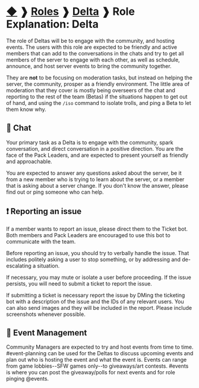 # [◆](/../../) ❱ [Roles](/Roles) ❱ [Delta](/Delta) ❱ Role Explanation: Delta

The role of Deltas will be to engage with the community, and hosting events. The users with this role are expected to be friendly and active members that can add to the conversations in the chats and try to get all members of the server to engage with each other, as well as schedule, announce, and host server events to bring the community together. 

They are **not** to be focusing on moderation tasks, but instead on helping the server, the community, prosper as a friendly environment. The little area of moderation that they cover is mostly being overseers of the chat and reporting to the rest of the team (Betas) if the situations happen to get out of hand, and using the `/iso` command to isolate trolls, and ping a Beta to let them know why. 

## 💬 Chat

Your primary task as a Delta is to engage with the community, spark conversation, and direct conversation in a positive direction. You are the face of the Pack Leaders, and are expected to present yourself as friendly and approachable.

You are expected to answer any questions asked about the server, be it from a new member who is trying to learn about the server, or a member that is asking about a server change. If you don't know the answer, please find out or ping someone who can help.

## ❗ Reporting an issue

If a member wants to report an issue, please direct them to the Ticket bot. Both members and Pack Leaders are encouraged to use this bot to communicate with the team.

Before reporting an issue, you should try to verbally handle the issue. That includes politely asking a user to stop something, or by addressing and de-escalating a situation.

If necessary, you may mute or isolate a user before proceeding. If the issue persists, you will need to submit a ticket to report the issue.

If submitting a ticket is necessary report the issue by DMing the ticketing bot with a description of the issue and the IDs of any relevant users. You can also send images and they will be included in the report. Please include screenshots whenever possible.

## 📅 Event Management

Community Managers are expected to try and host events from time to time. #event-planning can be used for the Deltas to discuss upcoming events and plan out who is hosting the event and what the event is. Events can range from game lobbies--SFW games only--to giveaways/art contests. #events is where you can post the giveaway/polls for next events and for role pinging @events.

<!-- TAGS --> <!-- role roles delta deltas community manager -->
